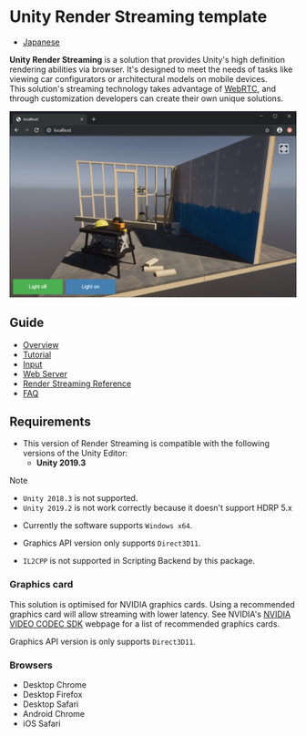 # Unity Render Streaming template

- [Japanese](jp/index.md)

**Unity Render Streaming** is a solution that provides Unity's high definition rendering abilities via browser. It's designed to meet the needs of tasks like viewing car configurators or architectural models on mobile devices.  
This solution's streaming technology takes advantage of [WebRTC](https://webrtc.org/),  and through customization developers can create their own unique solutions.

![Browser HDRP scene](images/browser_hdrpscene.png)

## Guide

* [Overview](./en/overview.md)
* [Tutorial](./en/tutorial.md)
* [Input](./en/input.md)
* [Web Server](./en/webserver.md)
* [Render Streaming Reference](en/class-renderstreaming.md)
* [FAQ](./en/faq.md)

## Requirements

- This version of Render Streaming is compatible with the following versions of the Unity Editor:
  - **Unity 2019.3**

> [!NOTE]
> - `Unity 2018.3` is not supported.
> - `Unity 2019.2` is not work correctly because it doesn't support HDRP 5.x

- Currently the software supports `Windows x64`.

- Graphics API version only supports `Direct3D11`.

- `IL2CPP` is not supported in Scripting Backend by this package.

### Graphics card

This solution is optimised for NVIDIA graphics cards. Using a recommended graphics card will allow streaming with lower latency. See NVIDIA's [NVIDIA VIDEO CODEC SDK](https://developer.nvidia.com/video-encode-decode-gpu-support-matrix) webpage for a list of recommended graphics cards.

Graphics API version is only supports `Direct3D11`.

### Browsers

- Desktop Chrome
- Desktop Firefox
- Desktop Safari
- Android Chrome
- iOS Safari
